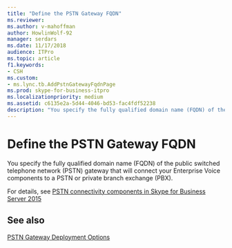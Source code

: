 ```yaml
---
title: "Define the PSTN Gateway FQDN"
ms.reviewer: 
ms.author: v-mahoffman
author: HowlinWolf-92
manager: serdars
ms.date: 11/17/2018
audience: ITPro
ms.topic: article
f1.keywords:
- CSH
ms.custom:
- ms.lync.tb.AddPstnGatewayFqdnPage
ms.prod: skype-for-business-itpro
ms.localizationpriority: medium
ms.assetid: c6135e2a-5d44-4046-bd53-fac4fdf52238
description: "You specify the fully qualified domain name (FQDN) of the public switched telephone network (PSTN) gateway that will connect your Enterprise Voice components to a PSTN or private branch exchange (PBX)."
---
```


# Define the PSTN Gateway FQDN

You specify the fully qualified domain name (FQDN) of the public switched telephone network (PSTN) gateway that will connect your Enterprise Voice components to a PSTN or private branch exchange (PBX).

For details, see [PSTN connectivity components in Skype for Business Server 2015](../../plan-your-deployment/enterprise-voice-solution/pstn-connectivity.md)

## See also

[PSTN Gateway Deployment Options](/previous-versions/office/lync-server-2013/lync-server-2013-pstn-gateway-deployment-options)